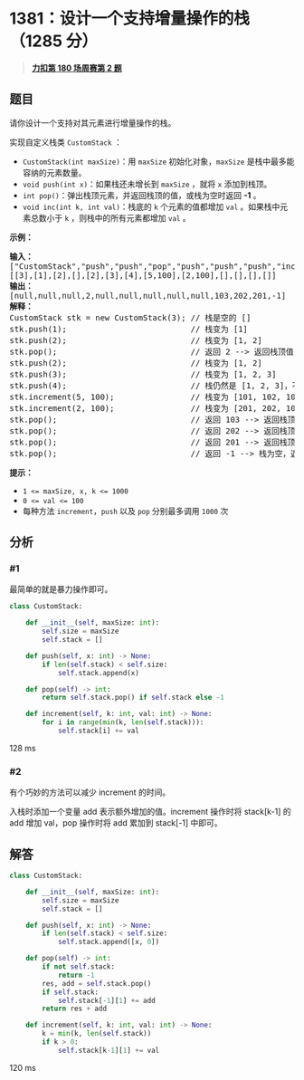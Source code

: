 # 1381：设计一个支持增量操作的栈（1285 分）


> <u>**[力扣第 180 场周赛第 2 题](https://leetcode.cn/problems/design-a-stack-with-increment-operation/)**</u>

## 题目

<p>请你设计一个支持对其元素进行增量操作的栈。</p>

<p>实现自定义栈类 <code>CustomStack</code> ：</p>

<ul>
<li><code>CustomStack(int maxSize)</code>：用 <code>maxSize</code> 初始化对象，<code>maxSize</code> 是栈中最多能容纳的元素数量。</li>
<li><code>void push(int x)</code>：如果栈还未增长到 <code>maxSize</code> ，就将 <code>x</code> 添加到栈顶。</li>
<li><code>int pop()</code>：弹出栈顶元素，并返回栈顶的值，或栈为空时返回 <strong>-1</strong> 。</li>
<li><code>void inc(int k, int val)</code>：栈底的 <code>k</code> 个元素的值都增加 <code>val</code> 。如果栈中元素总数小于 <code>k</code> ，则栈中的所有元素都增加 <code>val</code> 。</li>
</ul>



<p><strong>示例：</strong></p>

<pre>
<strong>输入：</strong>
["CustomStack","push","push","pop","push","push","push","increment","increment","pop","pop","pop","pop"]
[[3],[1],[2],[],[2],[3],[4],[5,100],[2,100],[],[],[],[]]
<strong>输出：</strong>
[null,null,null,2,null,null,null,null,null,103,202,201,-1]
<strong>解释：</strong>
CustomStack stk = new CustomStack(3); // 栈是空的 []
stk.push(1);                          // 栈变为 [1]
stk.push(2);                          // 栈变为 [1, 2]
stk.pop();                            // 返回 2 --&gt; 返回栈顶值 2，栈变为 [1]
stk.push(2);                          // 栈变为 [1, 2]
stk.push(3);                          // 栈变为 [1, 2, 3]
stk.push(4);                          // 栈仍然是 [1, 2, 3]，不能添加其他元素使栈大小变为 4
stk.increment(5, 100);                // 栈变为 [101, 102, 103]
stk.increment(2, 100);                // 栈变为 [201, 202, 103]
stk.pop();                            // 返回 103 --&gt; 返回栈顶值 103，栈变为 [201, 202]
stk.pop();                            // 返回 202 --&gt; 返回栈顶值 202，栈变为 [201]
stk.pop();                            // 返回 201 --&gt; 返回栈顶值 201，栈变为 []
stk.pop();                            // 返回 -1 --&gt; 栈为空，返回 -1
</pre>



<p><strong>提示：</strong></p>

<ul>
<li><code>1 &lt;= maxSize, x, k &lt;= 1000</code></li>
<li><code>0 &lt;= val &lt;= 100</code></li>
<li>每种方法 <code>increment</code>，<code>push</code> 以及 <code>pop</code> 分别最多调用 <code>1000</code> 次</li>
</ul>


## 分析

### #1

最简单的就是暴力操作即可。

```python
class CustomStack:

    def __init__(self, maxSize: int):
        self.size = maxSize
        self.stack = []

    def push(self, x: int) -> None:
        if len(self.stack) < self.size:
            self.stack.append(x)

    def pop(self) -> int:
        return self.stack.pop() if self.stack else -1

    def increment(self, k: int, val: int) -> None:
        for i in range(min(k, len(self.stack))):
            self.stack[i] += val
```

128 ms

### #2

有个巧妙的方法可以减少 increment 的时间。

入栈时添加一个变量 add 表示额外增加的值。increment 操作时将 stack[k-1] 的 add 增加 val，pop 操作时将 add 累加到 stack[-1] 中即可。


## 解答

```python
class CustomStack:

    def __init__(self, maxSize: int):
        self.size = maxSize
        self.stack = []

    def push(self, x: int) -> None:
        if len(self.stack) < self.size:
            self.stack.append([x, 0])

    def pop(self) -> int:
        if not self.stack:
            return -1
        res, add = self.stack.pop()
        if self.stack:
            self.stack[-1][1] += add
        return res + add

    def increment(self, k: int, val: int) -> None:
        k = min(k, len(self.stack))
        if k > 0:
            self.stack[k-1][1] += val
```

120 ms


